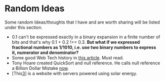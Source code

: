 # Random Ideas

Some random Ideas/thoughts that I have and are worth sharing will be listed under this section.

- 0.1 can't be expressed exactly in a binary expansion in a finite number of bits and that's why 0.1 + 0.2 !== 0.3. **But what if we expressed fractional numbers as 1/1010, i.e. use two binary numbers to express it, numerator and denominator?**
- Some good Web Tech history in [this article][1]. Must read.
- Tony Hoare created QuickSort and null reference. He calls null reference a Billion Dollar Mistake [now][2].
- [This[3]] is a website with servers powered using solar energy.



[1]: https://dev.to/stereobooster/thats-one-small-step-for-a-developer-one-giant-leap-for-the-web-4b28?utm_source=Newsletter+Subscribers&utm_campaign=63b22361fd-EMAIL_CAMPAIGN_2018_09_24_18&utm_medium=email&utm_term=0_d8f11d5d1e-63b22361fd-154641825
[2]: https://www.infoq.com/presentations/Null-References-The-Billion-Dollar-Mistake-Tony-Hoare
[3]: https://solar.lowtechmagazine.com/2018/09/how-to-build-a-lowtech-website/?utm_source=hackernewsletter&utm_medium=email&utm_term=fav


